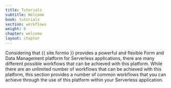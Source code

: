 ```yaml
---
title: Tutorials
subtitle: Welcome
book: tutorials
section: workflows
weight: 0
chapter: welcome
layout: chapter
---
```

Considering that {{ site.formio }} provides a powerful and flexible Form and Data Management platform for Serverless applications, there are many different possible workflows that can be achieved with this platform.
While there are an unlimited number of workflows that can be achieved with this platform, this section provides a number of common workflows that you can achieve through the use of this platform within your Serverless application.
